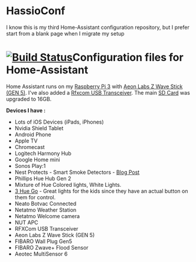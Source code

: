# HassioConf
I know this is my third Home-Assistant configuration repository, but I prefer start from a blank page when I migrate my setup


# [![Build Status](https://travis-ci.org/jabesq/Home-AssistantConf.svg?branch=master)](https://travis-ci.org/jabesq/Home-AssistantConf)Configuration files for Home-Assistant

Home Assistant runs on my [Raspberry Pi 3](http://amzn.to/2e3DOBY) with [Aeon Labs Z Wave Stick (GEN 5)](http://amzn.to/2eAiAP0). I've also added a [Rfxcom USB Transceiver](https://www.amazon.fr/Rfxcom-Transceiver-Transmitter-Receiver-Somfy/dp/B01MYFAGWW/ref=sr_1_1?ie=UTF8&qid=1517229543&sr=8-1&keywords=rfxcom).  The main [SD Card](http://amzn.to/2xeBlgf) was upgraded to 16GB.

**Devices I have :**
* Lots of iOS Devices (iPads, iPhones)
* Nvidia Shield Tablet
* Android Phone
* Apple TV
* Chromecast
* Logitech Harmony Hub
* Google Home mini
* Sonos Play:1
* Nest Protects - Smart Smoke Detectors - [Blog Post](http://www.vmwareinfo.com/2017/06/psa-check-out-your-smoke-detectors-once.html)
* Phillips Hue Hub Gen 2
* Mixture of Hue Colored lights, White Lights.
* [3 Hue Go](http://amzn.to/2iB36Ii) - Great lights for the kids since they have an actual button on them for control.
* Neato Botvac Connected
* Netatmo Weather Station
* Netatmo Welcome camera
* NUT APC
* RFXCom USB Transceiver
* Aeon Labs Z Wave Stick (GEN 5)
* FIBARO Wall Plug Gen5
* FIBARO Zwave+ Flood Sensor
* Aeotec MultiSensor 6
